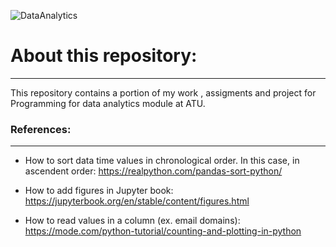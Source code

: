 
![DataAnalytics](https://media.istockphoto.com/id/913219882/photo/financial-graph-on-technology-abstract-background.jpg?s=612x612&w=0&k=20&c=0P0vbPiPsHOH_uzZEzL6CmpZwIDIArtNj_PsQVwxkEM=)



# About this repository:
***


This repository contains a portion of my work , assigments and project for Programming for data analytics module at ATU.

### References:
***
- How to sort data time values in chronological order. In this case, in ascendent order:
https://realpython.com/pandas-sort-python/

- How to add figures in Jupyter book:
https://jupyterbook.org/en/stable/content/figures.html

- How to read values in a column (ex. email domains):
https://mode.com/python-tutorial/counting-and-plotting-in-python


